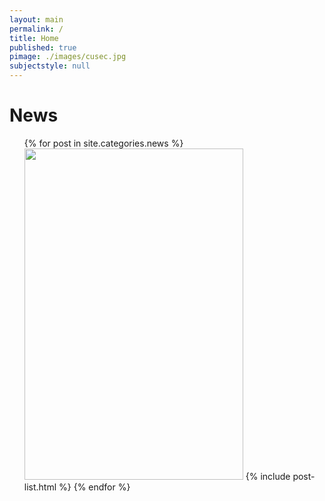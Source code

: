 ```yaml
---
layout: main
permalink: /
title: Home
published: true
pimage: ./images/cusec.jpg
subjectstyle: null
---
```

<div class="content-wrap">
	<div class='feed'>
		<h1 class='skinny-underline'>News</h1>
		<div class="tiles">
		<ul class="postList">
			{% for post in site.categories.news %}
				<img src="https://science.tcnj.edu/files/2016/03/wics-profile-4.jpg" height="530" width="350">
				{% include post-list.html %}
			{% endfor %}
		</ul>
		</div>
    </div>
    <!-- <div class='slack' style="text-align:center;">
        <a href="https://carletoncss.slack.com/signup" target="_blank">
    		<img src="./images/Slack-528.png" alt="Slack" height="150" width="150">
        </a>
        <h4>Join the 'carletoncss' team on slack!</h4>
    </div>
</div> -->
